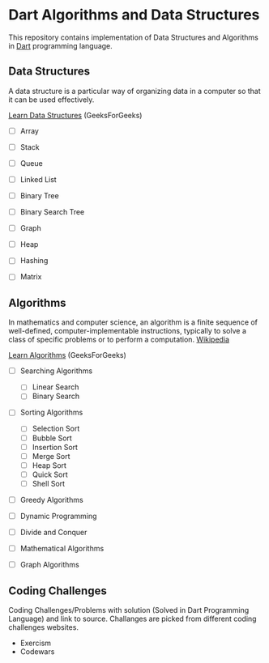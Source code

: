 # Dart Algorithms and Data Structures
This repository contains implementation of Data Structures and Algorithms in [Dart](https://dart.dev) programming language.


## Data Structures
A data structure is a particular way of organizing data in a computer so that it can be used effectively.

[Learn Data Structures](https://www.geeksforgeeks.org/data-structures/) (GeeksForGeeks)

- [ ] Array
- [ ] Stack
- [ ] Queue
- [ ] Linked List
- [ ] Binary Tree
- [ ] Binary Search Tree
- [ ] Graph
- [ ] Heap
- [ ] Hashing
- [ ] Matrix


## Algorithms
In mathematics and computer science, an algorithm is a finite sequence of well-defined, computer-implementable instructions, typically to solve a class of specific problems or to perform a computation. [Wikipedia](https://en.wikipedia.org/wiki/Algorithm)

[Learn Algorithms](https://www.geeksforgeeks.org/fundamentals-of-algorithms/) (GeeksForGeeks)

- [ ] Searching Algorithms
    - [ ] Linear Search
    - [ ] Binary Search
- [ ] Sorting Algorithms
    - [ ] Selection Sort
    - [ ] Bubble Sort
    - [ ] Insertion Sort 
    - [ ] Merge Sort 
    - [ ] Heap Sort 
    - [ ] Quick Sort 
    - [ ] Shell Sort 
- [ ] Greedy Algorithms
- [ ] Dynamic Programming
- [ ] Divide and Conquer
- [ ] Mathematical Algorithms
- [ ] Graph Algorithms


## Coding Challenges
Coding Challenges/Problems with solution (Solved in Dart Programming Language) and link to source. Challanges are picked from different coding challenges websites.

- Exercism
- Codewars


